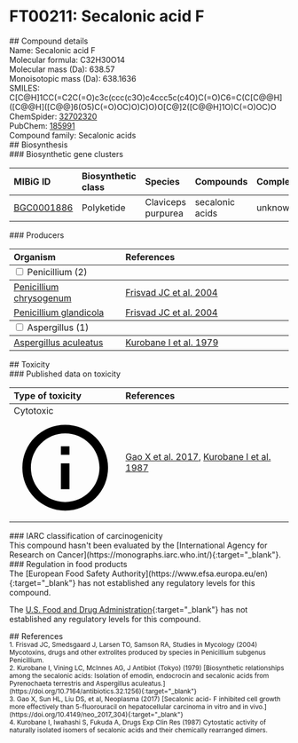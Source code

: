 
# FT00211: Secalonic acid F
<div class="molecule_image" style="float:left">
<img data-smiles= COC(=O)[C@@]12OC3=C(C(=O)C1=C(O)C[C@H](C)[C@H]2O)C(O)=C(C1=CC=C2O[C@]4(C(=O)OC)C(=C(O)C[C@H](C)[C@@H]4O)C(=O)C2=C1O)C=C3 data-smiles-options="{ 'width': 350, 'height': 350 }" />
</div>
## Compound details
<div style="overflow:hidden">
Name: Secalonic acid F<br>
Molecular formula: C32H30O14<br>
Molecular mass (Da): 638.57<br>
Monoisotopic mass (Da): 638.1636<br>
<div class="break_all">
SMILES: C[C@H]1CC(=C2C(=O)c3c(ccc(c3O)c4ccc5c(c4O)C(=O)C6=C(C[C@@H]([C@@H]([C@@]6(O5)C(=O)OC)O)C)O)O[C@]2([C@@H]1O)C(=O)OC)O<br>
</div>
        ChemSpider: <a href=https://www.chemspider.com/Chemical-Structure.32702320.html target="_blank">32702320</a><br>
        PubChem: <a href=https://pubchem.ncbi.nlm.nih.gov/compound/185991 target="_blank">185991</a><br>
    Compound family: Secalonic acids<br>
</div>

<div markdown="block" class="section">
## Biosynthesis
<div markdown="block" class="subsection">
### Biosynthetic gene clusters
<table>
<thead>
<tr>
<th style="text-align: left;" role="columnheader" data-sort-default>MIBiG ID</th>
<th style="text-align: left;" role="columnheader">Biosynthetic class</th>
<th style="text-align: left;" role="columnheader">Species</th>
<th style="text-align: left;" role="columnheader">Compounds</th>
<th style="text-align: left;" role="columnheader">Complete</th>
<th style="text-align: left;" role="columnheader">Minimal entry</th>
</tr>
</thead>
<tbody>
        <tr>
        <td style="text-align: left;"><a href="https://mibig.secondarymetabolites.org/repository/BGC0001886" target="_blank">BGC0001886</a></td>
        <td style="text-align: left;">Polyketide</td>
        <td style="text-align: left;">Claviceps purpurea</td>
        <td style="text-align: left;">secalonic acids</td>
        <td style="text-align: left;">unknown</td>
        <td style="text-align: left;">True</td>
        </tr>
</tbody>
</table>
</div>

<div markdown="block" class="subsection">
### Producers
<table>
<thead>
<tr>
<th style="text-align: left;" role="columnheader" width="40%" data-sort-default>Organism</th>
<th style="text-align: left;" role="columnheader" width="60%">References</th>
</tr>
</thead>
        <tbody class="header">
        <tr>
        <td style="text-align: left;" colspan="2">
        <input type="checkbox" data-toggle="toggle" id=Penicillium>
        <label for=Penicillium>Penicillium (2)</label>
        </td>
        </tr>
        </tbody>
        <tbody class="hide">
                <tr>
                <td style="text-align: left;"><a href="https://www.ncbi.nlm.nih.gov/Taxonomy/Browser/wwwtax.cgi?mode=Info&id=5076" target="_blank">Penicillium chrysogenum</a></td>
                <td style="text-align: left;"><a href="#REF00246">Frisvad JC et al. 2004</a></td>
                </tr>
                <tr>
                <td style="text-align: left;"><a href="https://www.ncbi.nlm.nih.gov/Taxonomy/Browser/wwwtax.cgi?mode=Info&id=293375" target="_blank">Penicillium glandicola</a></td>
                <td style="text-align: left;"><a href="#REF00246">Frisvad JC et al. 2004</a></td>
                </tr>
        </tbody>
        <tbody class="header">
        <tr>
        <td style="text-align: left;" colspan="2">
        <input type="checkbox" data-toggle="toggle" id=Aspergillus>
        <label for=Aspergillus>Aspergillus (1)</label>
        </td>
        </tr>
        </tbody>
        <tbody class="hide">
                <tr>
                <td style="text-align: left;"><a href="https://www.ncbi.nlm.nih.gov/Taxonomy/Browser/wwwtax.cgi?mode=Info&id=5053" target="_blank">Aspergillus aculeatus</a></td>
                <td style="text-align: left;"><a href="#REF00337">Kurobane I et al. 1979</a></td>
                </tr>
        </tbody>
</table>
</div>
</div>

<div markdown="block" class="section">
## Toxicity
<div markdown="block" class="subsection">
### Published data on toxicity
<table>
<thead>
<tr>
<th style="text-align: left;" role="columnheader" width="40%" data-sort-default>Type of toxicity</th>
<th style="text-align: left;" role="columnheader" width="60%">References</th>
</tr>
</thead>
<tbody>
<tr>
<td style="text-align: left;">Cytotoxic <span class="twemoji" title="Toxic to cells"><svg xmlns="http://www.w3.org/2000/svg" viewBox="0 0 24 24"><path d="M11 9h2V7h-2m1 13c-4.41 0-8-3.59-8-8s3.59-8 8-8 8 3.59 8 8-3.59 8-8 8m0-18A10 10 0 0 0 2 12a10 10 0 0 0 10 10 10 10 0 0 0 10-10A10 10 0 0 0 12 2m-1 15h2v-6h-2v6Z"></path></svg></span></td>
<td style="text-align: left;"><a href="#REF00405">Gao X et al. 2017</a>, <a href="#REF00408">Kurobane I et al. 1987</a></td>
</tr>
</tbody>
</table>
</div>

<div markdown="block" class="subsection">
### IARC classification of carcinogenicity
<div markdown="block" class="indented_block">
This compound hasn't been evaluated by the [International Agency for Research on Cancer](https://monographs.iarc.who.int/){:target="_blank"}.<br>
</div>
</div>

<div markdown="block" class="subsection">
### Regulation in food products
<div markdown="block" class="indented_block">
The [European Food Safety Authority](https://www.efsa.europa.eu/en){:target="_blank"} has not established any regulatory levels for this compound. <br>

The [U.S. Food and Drug Administration](https://www.fda.gov/){:target="_blank"} has not established any regulatory levels for this compound. <br>

</div>
</div>

</div>

<div markdown="block" class="section">
## References
<div markdown="block" style="font-size: smaller;">
<span id=REF00246>
1. Frisvad JC, Smedsgaard J, Larsen TO, Samson RA, Studies in Mycology (2004) Mycotoxins, drugs and other extrolites produced by species in Penicillium subgenus Penicillium.<br>
</span>

<span id=REF00337>
2. Kurobane I, Vining LC, McInnes AG, J Antibiot (Tokyo) (1979) [Biosynthetic relationships among the secalonic acids: Isolation of emodin, endocrocin and secalonic acids from Pyrenochaeta terrestris and Aspergillus aculeatus.](https://doi.org/10.7164/antibiotics.32.1256){:target="_blank"}<br>
</span>

<span id=REF00405>
3. Gao X, Sun HL, Liu DS, et al, Neoplasma (2017) [Secalonic acid- F inhibited cell growth more effectively than 5-fluorouracil on hepatocellular carcinoma in vitro and in vivo.](https://doi.org/10.4149/neo_2017_304){:target="_blank"}<br>
</span>

<span id=REF00408>
4. Kurobane I, Iwahashi S, Fukuda A, Drugs Exp Clin Res (1987) Cytostatic activity of naturally isolated isomers of secalonic acids and their chemically rearranged dimers.<br>
</span>

</div>
</div>

<script type="text/javascript" src="https://unpkg.com/smiles-drawer@2.0.1/dist/smiles-drawer.min.js"></script>
<script>
    SmiDrawer.apply();
</script>
